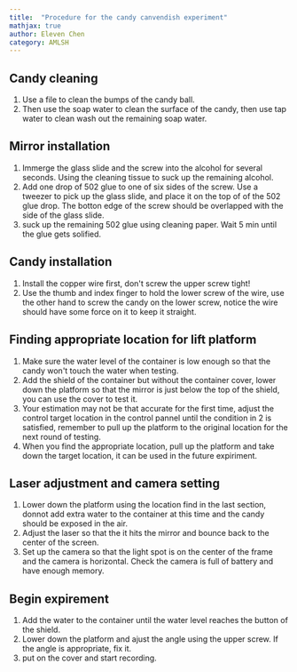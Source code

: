 ```yaml
---
title:  "Procedure for the candy canvendish experiment"
mathjax: true
author: Eleven Chen
category: AMLSH
---
```


## Candy cleaning
1. Use a file to clean the bumps of the candy ball.
2. Then use the soap water to clean the surface of the candy, then use tap water to clean wash out the remaining soap water.

## Mirror installation
1. Immerge the glass slide and the screw into the alcohol for several seconds. Using the cleaning tissue to suck up the remaining alcohol. 
2. Add one drop of 502 glue to one of six sides of the screw. Use a tweezer to pick up the glass slide, and place it on the top of of the 502 glue drop. The botton edge of the screw should be overlapped with the side of the glass slide.
3. suck up the remaining 502 glue using cleaning paper. Wait 5 min until the glue gets solified.

## Candy installation
1. Install the copper wire first, don't screw the upper screw tight!
2. Use the thumb and index finger to hold the lower screw of the wire, use the other hand to screw the candy on the lower screw, notice the wire should have some force on it to keep it straight.

## Finding appropriate location for lift platform
1. Make sure the water level of the container is low enough so that the candy won't touch the water when testing.
2. Add the shield of the container but without the container cover, lower down the platform so that the mirror is just below the top of the shield, you can use the cover to test it.
3. Your estimation may not be that accurate for the first time, adjust the control target location in the control pannel until the condition in 2 is satisfied, remember to pull up the platform to the original location for the next round of testing.
4. When you find the appropriate location, pull up the platform and take down the target location, it can be used in the future expiriment.

## Laser adjustment and camera setting
1. Lower down the platform using the location find in the last section, donnot add extra water to the container at this time and the candy should be exposed in the air.
2. Adjust the laser so that the it hits the mirror and bounce back to the center of the screen.
3. Set up the camera so that the light spot is on the center of the frame and the camera is horizontal. Check the camera is full of battery and have enough memory.

## Begin expirement
1. Add the water to the container until the water level reaches the button of the shield. 
2. Lower down the platform and ajust the angle using the upper screw. If the angle is appropriate, fix it.
3. put on the cover and start recording.

